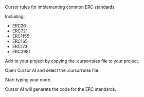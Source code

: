 Cursor rules for implementing common ERC standards

Including:
* ERC20
* ERC721
* ERC1155
* ERC165
* ERC173
* ERC2981

Add to your project by copying the .cursorrules file to your project.

Open Cursor AI and select the .cursorrules file.

Start typing your code.

Cursor AI will generate the code for the ERC standards.
